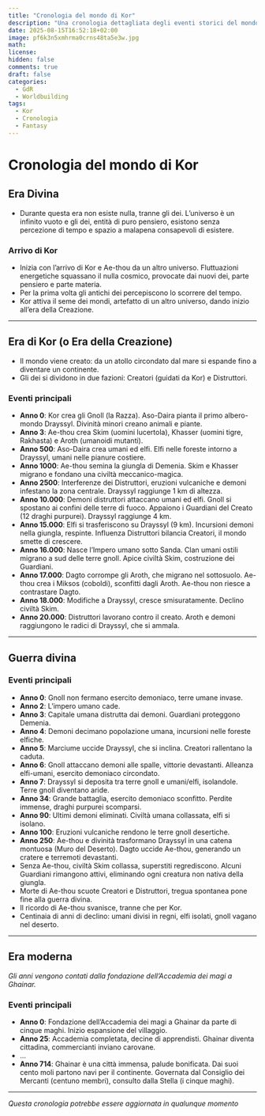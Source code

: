 ```yaml
---
title: "Cronologia del mondo di Kor"
description: "Una cronologia dettagliata degli eventi storici del mondo fantasy di Kor"
date: 2025-08-15T16:52:18+02:00
image: pf6k3n5xmhrma0crns48ta5e3w.jpg
math: 
license: 
hidden: false
comments: true
draft: false
categories:
  - GdR
  - Worldbuilding
tags:
  - Kor
  - Cronologia
  - Fantasy
---
```


# Cronologia del mondo di Kor

## Era Divina

- Durante questa era non esiste nulla, tranne gli dei. L’universo è un infinito vuoto e gli dei, entità di puro pensiero, esistono senza percezione di tempo e spazio a malapena consapevoli di esistere.

### Arrivo di Kor

- Inizia con l’arrivo di Kor e Ae-thou da un altro universo. Fluttuazioni energetiche squassano il nulla cosmico, provocate dai nuovi dei, parte pensiero e parte materia.
- Per la prima volta gli antichi dei percepiscono lo scorrere del tempo.
- Kor attiva il seme dei mondi, artefatto di un altro universo, dando inizio all’era della Creazione.

---

## Era di Kor (o Era della Creazione)

- Il mondo viene creato: da un atollo circondato dal mare si espande fino a diventare un continente.
- Gli dei si dividono in due fazioni: Creatori (guidati da Kor) e Distruttori.

### Eventi principali

- **Anno 0**: Kor crea gli Gnoll (la Razza). Aso-Daira pianta il primo albero-mondo Drayssyl. Divinità minori creano animali e piante.
- **Anno 3**: Ae-thou crea Skim (uomini lucertola), Khasser (uomini tigre, Rakhasta) e Aroth (umanoidi mutanti).
- **Anno 500**: Aso-Daira crea umani ed elfi. Elfi nelle foreste intorno a Drayssyl, umani nelle pianure costiere.
- **Anno 1000**: Ae-thou semina la giungla di Demenia. Skim e Khasser migrano e fondano una civiltà meccanico-magica.
- **Anno 2500**: Interferenze dei Distruttori, eruzioni vulcaniche e demoni infestano la zona centrale. Drayssyl raggiunge 1 km di altezza.
- **Anno 10.000**: Demoni distruttori attaccano umani ed elfi. Gnoll si spostano ai confini delle terre di fuoco. Appaiono i Guardiani del Creato (12 draghi purpurei). Drayssyl raggiunge 4 km.
- **Anno 15.000**: Elfi si trasferiscono su Drayssyl (9 km). Incursioni demoni nella giungla, respinte. Influenza Distruttori bilancia Creatori, il mondo smette di crescere.
- **Anno 16.000**: Nasce l’Impero umano sotto Sanda. Clan umani ostili migrano a sud delle terre gnoll. Apice civiltà Skim, costruzione dei Guardiani.
- **Anno 17.000**: Dagto corrompe gli Aroth, che migrano nel sottosuolo. Ae-thou crea i Miksos (coboldi), sconfitti dagli Aroth. Ae-thou non riesce a contrastare Dagto.
- **Anno 18.000**: Modifiche a Drayssyl, cresce smisuratamente. Declino civiltà Skim.
- **Anno 20.000**: Distruttori lavorano contro il creato. Aroth e demoni raggiungono le radici di Drayssyl, che si ammala.

---

## Guerra divina

### Eventi principali

- **Anno 0**: Gnoll non fermano esercito demoniaco, terre umane invase.
- **Anno 2**: L’impero umano cade.
- **Anno 3**: Capitale umana distrutta dai demoni. Guardiani proteggono Demenia.
- **Anno 4**: Demoni decimano popolazione umana, incursioni nelle foreste elfiche.
- **Anno 5**: Marciume uccide Drayssyl, che si inclina. Creatori rallentano la caduta.
- **Anno 6**: Gnoll attaccano demoni alle spalle, vittorie devastanti. Alleanza elfi-umani, esercito demoniaco circondato.
- **Anno 7**: Drayssyl si deposita tra terre gnoll e umani/elfi, isolandole. Terre gnoll diventano aride.
- **Anno 34**: Grande battaglia, esercito demoniaco sconfitto. Perdite immense, draghi purpurei scomparsi.
- **Anno 90**: Ultimi demoni eliminati. Civiltà umana collassata, elfi si isolano.
- **Anno 100**: Eruzioni vulcaniche rendono le terre gnoll desertiche.
- **Anno 250**: Ae-thou e divinità trasformano Drayssyl in una catena montuosa (Muro del Deserto). Dagto uccide Ae-thou, generando un cratere e terremoti devastanti.
- Senza Ae-thou, civiltà Skim collassa, superstiti regrediscono. Alcuni Guardiani rimangono attivi, eliminando ogni creatura non nativa della giungla.
- Morte di Ae-thou scuote Creatori e Distruttori, tregua spontanea pone fine alla guerra divina.
- Il ricordo di Ae-thou svanisce, tranne che per Kor.
- Centinaia di anni di declino: umani divisi in regni, elfi isolati, gnoll vagano nel deserto.

---

## Era moderna

_Gli anni vengono contati dalla fondazione dell’Accademia dei magi a Ghainar._

### Eventi principali

- **Anno 0**: Fondazione dell’Accademia dei magi a Ghainar da parte di cinque maghi. Inizio espansione del villaggio.
- **Anno 25**: Accademia completata, decine di apprendisti. Ghainar diventa cittadina, commercianti inviano carovane.
- …
- **Anno 714**: Ghainar è una città immensa, palude bonificata. Dai suoi cento moli partono navi per il continente. Governata dal Consiglio dei Mercanti (centuno membri), consulto dalla Stella (i cinque maghi).

---

*Questa cronologia potrebbe essere aggiornata in qualunque momento*
